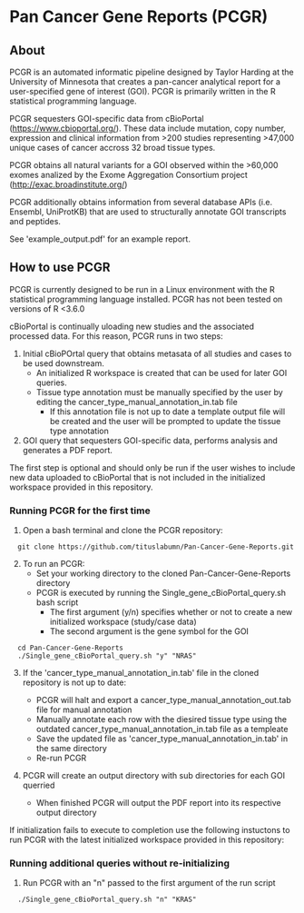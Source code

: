 # Pan Cancer Gene Reports (PCGR)

## About 
PCGR is an automated informatic pipeline designed by Taylor Harding at the University of Minnesota that creates a pan-cancer analytical report for a user-specified gene of interest (GOI). PCGR is primarily written in the R statistical programming language.  

PCGR sequesters GOI-specific data from cBioPortal (https://www.cbioportal.org/). These data include mutation, copy number, expression and clinical information from >200 studies representing >47,000 unique cases of cancer accross 32 broad tissue types. 

PCGR obtains all natural variants for a GOI observed within the >60,000 exomes analized by the Exome Aggregation Consortium project (http://exac.broadinstitute.org/) 

PCGR additionally obtains information from several database APIs (i.e. Ensembl, UniProtKB) that are used to structurally annotate GOI transcripts and peptides.

See 'example_output.pdf' for an example report.  

## How to use PCGR
PCGR is currently designed to be run in a Linux environment with the R statistical programming language installed. PCGR has not been tested on versions of R <3.6.0  

cBioPortal is continually uloading new studies and the associated processed data. For this reason, PCGR runs in two steps:  
  1. Initial cBioPOrtal query that obtains metasata of all studies and cases to be used downstream. 
      - An initialized R workspace is created that can be used for later GOI queries.
      - Tissue type annotation must be manually specified by the user by editing the cancer_type_manual_annotation_in.tab file
        - If this annotation file is not up to date a template output file will be created and the user will be prompted to update the tissue type annotation
  2. GOI query that sequesters GOI-specific data, performs analysis and generates a PDF report.  

The first step is optional and should only be run if the user wishes to include new data uploaded to cBioPortal that is not included in the initialized workspace provided in this repository.  

### Running PCGR for the first time

1. Open a bash terminal and clone the PCGR repository:

```{bash eval=FALSE}
  git clone https://github.com/tituslabumn/Pan-Cancer-Gene-Reports.git
```

2. To run an PCGR:
    - Set your working directory to the cloned Pan-Cancer-Gene-Reports directory
    - PCGR is executed by running the Single_gene_cBioPortal_query.sh bash script
      - The first argument (y/n) specifies whether or not to create a new initialized workspace (study/case data)
      - The second argument is the gene symbol for the GOI
      
```{bash eval=FALSE}
  cd Pan-Cancer-Gene-Reports
  ./Single_gene_cBioPortal_query.sh "y" "NRAS"
```

3. If the 'cancer_type_manual_annotation_in.tab' file in the cloned repository is not up to date:
    - PCGR will halt and export a cancer_type_manual_annotation_out.tab file for manual annotation
    - Manually annotate each row with the diesired tissue type using the outdated cancer_type_manual_annotation_in.tab file as a templeate
    - Save the updated file as 'cancer_type_manual_annotation_in.tab' in the same directory
    - Re-run PCGR
    
4. PCGR will create an output directory with sub directories for each GOI querried
    - When finished PCGR will output the PDF report into its respective output directory

If initialization fails to execute to completion use the following instuctons to run PCGR with the latest initialized workspace provided in this repository:
    
### Running additional queries without re-initializing

1. Run PCGR with an "n" passed to the first argument of the run script

```{bash eval=FALSE}
  ./Single_gene_cBioPortal_query.sh "n" "KRAS"
```




